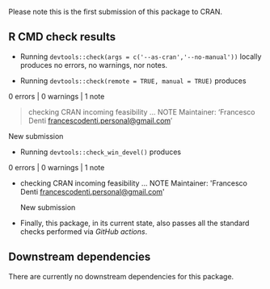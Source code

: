 Please note this is the first submission of this package to CRAN.

## R CMD check results

- Running `devtools::check(args = c('--as-cran','--no-manual'))` locally produces no errors, no warnings, nor notes.

- Running `devtools::check(remote = TRUE, manual = TRUE)` produces

0 errors | 0 warnings | 1 note

> checking CRAN incoming feasibility ... NOTE
  Maintainer: ‘Francesco Denti <francescodenti.personal@gmail.com>’
  
  New submission
  
- Running `devtools::check_win_devel()` produces

0 errors | 0 warnings | 1 note

* checking CRAN incoming feasibility ... NOTE
  Maintainer: 'Francesco Denti <francescodenti.personal@gmail.com>'
  
  New submission

- Finally, this package, in its current state, also passes all the standard checks performed via *GitHub actions*.

## Downstream dependencies

There are currently no downstream dependencies for this package.
